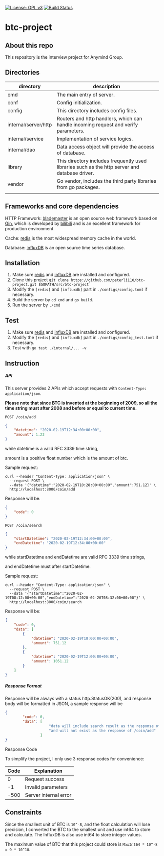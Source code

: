 [![License: GPL v3](https://img.shields.io/badge/License-GPL%20v3-blue.svg)](http://www.gnu.org/licenses/gpl-3.0)
[![Build Status](https://travis-ci.org/peterli110/btc-project.svg?branch=master)](https://travis-ci.org/peterli110/btc-project)

# btc-project

## About this repo

This repository is the interview project for Anymind Group.

## Directories

| directory            | description                                                  |
| -------------------- | ------------------------------------------------------------ |
| cmd                  | The main entry of server.                                    |
| conf                 | Config initialization.                                       |
| config               | This directory includes config files.                        |
| internal/server/http | Routers and http handlers, which can handle incoming request and verify parameters. |
| internal/service     | Implementation of service logics.                            |
| internal/dao         | Data access object will provide the access of database.      |
| library              | This directory includes frequently used libraries such as the http server and database driver. |
| vendor               | Go vendor, includes the third party libraries from go packages. |
|                      |                                                              |

## Frameworks and core dependencies

HTTP Framework: [blademaster](https://godoc.org/github.com/bilibili/kratos/pkg/net/http/blademaster) is an open source web framework based on [Gin](https://github.com/gin-gonic/gin), which is developed by [bilibili](https://github.com/bilibili) and is an excellent framework for production environment.

Cache: [redis](https://redis.io/) is the most widespread memory cache in the world.

Database: [influxDB](https://www.influxdata.com/developers/) is an open source time series database.

## Installation

1. Make sure [redis](https://redis.io/) and [influxDB](https://www.influxdata.com/developers/) are installed and configured.
2. Clone this project `git clone https://github.com/peterli110/btc-project.git $GOPATH/src/btc-project`
3. Modify the `[redis]` and `[influxdb]` part in `./configs/config.toml` if necessary.
4. Build the server by `cd cmd` and `go build`.
5. Run the server by `./cmd`

## Test

1. Make sure [redis](https://redis.io/) and [influxDB](https://www.influxdata.com/developers/) are installed and configured.
2. Modify the `[redis]` and `[influxdb]` part in `./configs/config_test.toml` if necessary.
3. Test with `go test ./internal/... -v`

## Instruction

##### API

This server provides 2 APIs which accept requests with `Content-Type: application/json`.

**Please note that since BTC is invented at the beginning of 2009, so all the time string must after 2008 and before or equal to current time.**

`POST /coin/add` 

```json
{
	"datetime": "2020-02-19T12:34:00+00:00",
	"amount": 1.23
}
```
while datetime is a valid RFC 3339 time string,

amount is a positive float number which is the amount of btc.

Sample request:

```
curl --header "Content-Type: application/json" \
  --request POST \
  --data '{"datetime":"2020-02-19T10:28:00+00:00","amount":751.12}' \
  http://localhost:8000/coin/add
```

Response will be:

```json
{
    "code": 0
}
```



`POST /coin/search` 

```json
{
	"startDatetime": "2020-02-19T12:34:00+00:00",
	"endDatetime": "2020-02-19T12:34:00+00:00"
}
```
while startDatetime and endDatetime are valid RFC 3339 time strings,

and endDatetime must after startDatetime.


Sample request:

```
curl --header "Content-Type: application/json" \
  --request POST \
  --data '{"startDatetime":"2020-02-19T08:12:00+00:00","endDatetime":"2020-02-20T08:32:00+00:00"}' \
  http://localhost:8000/coin/search
```

Response will be:

```json
{
    "code": 0,
    "data": [
        {
            "datetime": "2020-02-19T10:00:00+00:00",
            "amount": 751.12
        },
        {
            "datetime": "2020-02-19T12:00:00+00:00",
            "amount": 1051.12
        }
    ]
}
```



##### Response Format

Response will be always with a status http.StatusOK(200), and response body will be formatted in JSON, a sample response will be

```json
{
		"code": 0,
		"data": [
		            "data will include search result as the response of /coin/search",
		            "and will not exist as the response of /coin/add"
                ]
}
```

Response Code

To simplify the project, I only use 3 response codes for convenience:

| Code | Explanation           |
| ---- | --------------------- |
| 0    | Request success       |
| -1   | Invalid parameters    |
| -500 | Server internal error |

## Constraints

Since the smallest unit of BTC is `10^-8`, and the float calculation will lose precision, I converted the BTC to the smallest unit and use int64 to store and calculate. The InfluxDB  is also use int64 to store integer values. 

The maximum value of BTC that this project could store is `MaxInt64 * 10^-8 = 9 * 10^10`.

